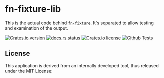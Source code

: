 # fn-fixture-lib

This is the actual code behind [`fn-fixture`](../fn-fixture). It's separated to allow
testing and examination of the output.

[![Crates.io version](https://img.shields.io/crates/v/fn-fixture-lib.svg)](https://crates.io/crates/fn-fixture-lib)
[![docs.rs status](https://docs.rs/fn-fixture-lib/badge.svg)](https://docs.rs/fn-fixture-lib)
[![Crates.io license](https://img.shields.io/crates/l/fn-fixture-lib.svg)](https://crates.io/crates/fn-fixture-lib)
![Github Tests](https://github.com/Wolvereness/fn-fixture-rs/workflows/Rust/badge.svg)

## License

This application is derived from an internally developed tool, thus
released under the MIT License:
